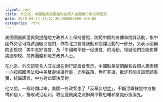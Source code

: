 ```yaml
---
layout: post
title: 外交部：中國駐美使領館和各類人民團體行事光明磊落
date: 2020-09-24 17:12:20.000000000 +08:00
categories: rthk
---
```


美國國務卿蓬佩奧提醒地方政界人士保持警惕，防範中國的宣傳和間諜活動，指中國外交官可能試圖吸引他們，作為北京宣傳鼓動和間諜活動的一部分，又表示國務院正檢視「美中友好協會」及「中國和平統一促進會」的活動，懷疑他們企圖影響美國學校、商界團體和地方政界人士。

在北京，外交部發言人汪文斌在例行記者會表示，中國駐美使領館和各類人民團體一向按照國際法和中美雙邊協議行事，光明磊落，無可非議，批評有關言論罔顧事實，純屬謊言，中方對此堅決反對。

他又說，一段時間以來，美國一些政客患了「反華妄想症」，不斷污衊抹黑中方機構和個人，撈取政治私利，敦促蓬佩奧之流摒棄冷戰思維和意識形態偏見。
